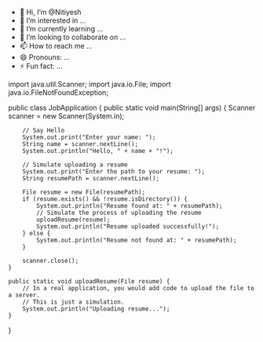 - 👋 Hi, I’m @Nitiyesh
- 👀 I’m interested in ...
- 🌱 I’m currently learning ...
- 💞️ I’m looking to collaborate on ...
- 📫 How to reach me ...
- 😄 Pronouns: ...
- ⚡ Fun fact: ...


import java.util.Scanner;
import java.io.File;
import java.io.FileNotFoundException;

public class JobApplication {
    public static void main(String[] args) {
        Scanner scanner = new Scanner(System.in);

        // Say Hello
        System.out.print("Enter your name: ");
        String name = scanner.nextLine();
        System.out.println("Hello, " + name + "!");

        // Simulate uploading a resume
        System.out.print("Enter the path to your resume: ");
        String resumePath = scanner.nextLine();
        
        File resume = new File(resumePath);
        if (resume.exists() && !resume.isDirectory()) {
            System.out.println("Resume found at: " + resumePath);
            // Simulate the process of uploading the resume
            uploadResume(resume);
            System.out.println("Resume uploaded successfully!");
        } else {
            System.out.println("Resume not found at: " + resumePath);
        }
        
        scanner.close();
    }

    public static void uploadResume(File resume) {
        // In a real application, you would add code to upload the file to a server.
        // This is just a simulation.
        System.out.println("Uploading resume...");
    }
}
